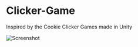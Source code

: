 # Clicker-Game
 Inspired by the Cookie Clicker Games made in Unity


![Screenshot](
http://www.paraakie.com/images/github/Wood_Clicker_Game.JPG)
